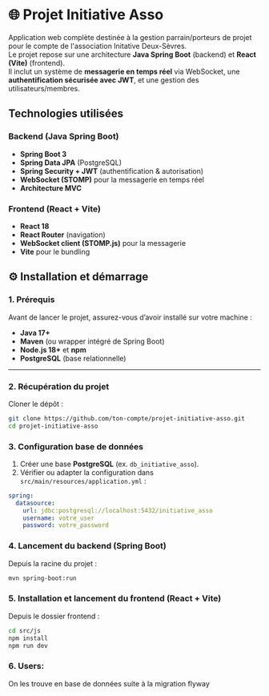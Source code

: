 # 🌐 Projet Initiative Asso

Application web complète destinée à la gestion parrain/porteurs de projet pour le compte de l'association Initative Deux-Sèvres.  
Le projet repose sur une architecture **Java Spring Boot** (backend) et **React (Vite)** (frontend).  
Il inclut un système de **messagerie en temps réel** via WebSocket, une **authentification sécurisée avec JWT**, et une gestion des utilisateurs/membres.

## Technologies utilisées

### Backend (Java Spring Boot)
- **Spring Boot 3**
- **Spring Data JPA** (PostgreSQL)
- **Spring Security + JWT** (authentification & autorisation)
- **WebSocket (STOMP)** pour la messagerie en temps réel
- **Architecture MVC**

### Frontend (React + Vite)
- **React 18**
- **React Router** (navigation)
- **WebSocket client (STOMP.js)** pour la messagerie
- **Vite** pour le bundling

## ⚙️ Installation et démarrage

### 1. Prérequis

Avant de lancer le projet, assurez-vous d’avoir installé sur votre machine :

- **Java 17+**
- **Maven** (ou wrapper intégré de Spring Boot)
- **Node.js 18+** et **npm**
- **PostgreSQL** (base relationnelle)

---

### 2. Récupération du projet

Cloner le dépôt :

```bash
git clone https://github.com/ton-compte/projet-initiative-asso.git
cd projet-initiative-asso
```

### 3. Configuration base de données

1. Créer une base **PostgreSQL** (ex. `db_initiative_asso`).
3. Vérifier ou adapter la configuration dans `src/main/resources/application.yml` :

```yaml
spring:
  datasource:
    url: jdbc:postgresql://localhost:5432/initiative_asso
    username: votre_user
    password: votre_password
  ```

### 4. Lancement du backend (Spring Boot)

Depuis la racine du projet :

```bash
mvn spring-boot:run
```

### 5. Installation et lancement du frontend (React + Vite)

Depuis le dossier frontend :

```bash
cd src/js
npm install
npm run dev
```

### 6. Users: 
On les trouve en base de données suite à la migration flyway




